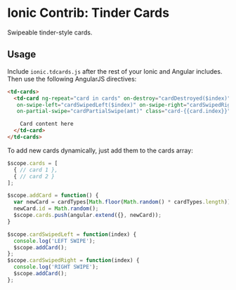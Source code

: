 Ionic Contrib: Tinder Cards
===================

Swipeable tinder-style cards.

## Usage

Include `ionic.tdcards.js` after the rest of your Ionic and Angular includes. Then use the following AngularJS directives:

```html
<td-cards>
  <td-card ng-repeat="card in cards" on-destroy="cardDestroyed($index)"
   on-swipe-left="cardSwipedLeft($index)" on-swipe-right="cardSwipedRight($index)"
   on-partial-swipe="cardPartialSwipe(amt)" class="card-{{card.index}}" ng-controller="CardCtrl">

    Card content here
  </td-card>
</td-cards>
```

To add new cards dynamically, just add them to the cards array:

```javascript
$scope.cards = [
  { // card 1 },
  { // card 2 }
];

$scope.addCard = function() {
  var newCard = cardTypes[Math.floor(Math.random() * cardTypes.length)];
  newCard.id = Math.random();
  $scope.cards.push(angular.extend({}, newCard));
}

$scope.cardSwipedLeft = function(index) {
  console.log('LEFT SWIPE');
  $scope.addCard();
};
$scope.cardSwipedRight = function(index) {
  console.log('RIGHT SWIPE');
  $scope.addCard();
};
```



